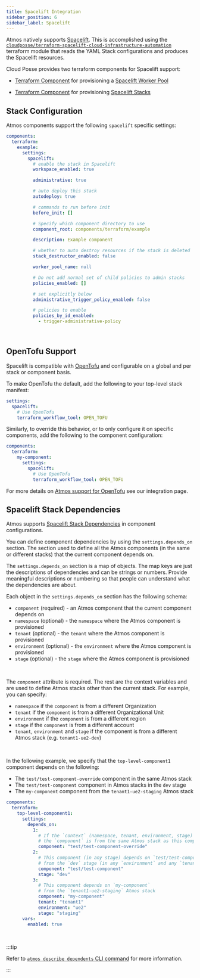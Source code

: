 ```yaml
---
title: Spacelift Integration
sidebar_position: 6
sidebar_label: Spacelift
---
```


Atmos natively supports [Spacelift](https://spacelift.io). This is accomplished using
the [`cloudposse/terraform-spacelift-cloud-infrastructure-automation`](https://github.com/cloudposse/terraform-spacelift-cloud-infrastructure-automation)
terraform module that reads the YAML Stack configurations and produces the Spacelift resources.

Cloud Posse provides two terraform components for Spacelift support:

- [Terraform Component](/core-concepts/components/) for provisioning a
  [Spacelift Worker Pool](https://github.com/cloudposse/terraform-aws-components/tree/main/modules/spacelift/worker-pool)

- [Terraform Component](/core-concepts/components/) for
  provisioning [Spacelift Stacks](https://github.com/cloudposse/terraform-aws-components/tree/main/modules/spacelift/admin-stack)

## Stack Configuration

Atmos components support the following `spacelift` specific settings:

```yaml
components:
  terraform:
    example:
      settings:
        spacelift:
          # enable the stack in Spacelift
          workspace_enabled: true

          administrative: true

          # auto deploy this stack
          autodeploy: true

          # commands to run before init
          before_init: []

          # Specify which component directory to use
          component_root: components/terraform/example

          description: Example component

          # whether to auto destroy resources if the stack is deleted
          stack_destructor_enabled: false

          worker_pool_name: null

          # Do not add normal set of child policies to admin stacks
          policies_enabled: []

          # set explicitly below
          administrative_trigger_policy_enabled: false

          # policies to enable
          policies_by_id_enabled:
            - trigger-administrative-policy
```

<br/>


## OpenTofu Support

Spacelift is compatible with [OpenTofu](https://opentofu.org) and configurable on a global and per stack or component basis.

To make OpenTofu the default, add the following to your top-level stack manifest:

```yaml
settings:
  spacelift:
    # Use OpenTofu    
    terraform_workflow_tool: OPEN_TOFU
```

Similarly, to override this behavior, or to only configure it on specific components, add the following to the component 
configuration:

```yaml
components:
  terraform:
    my-component:
      settings:
        spacelift:
          # Use OpenTofu
          terraform_workflow_tool: OPEN_TOFU
```

For more details on [Atmos support for OpenTofu](/core-concepts/projects/configuration/opentofu) see our integration page.

## Spacelift Stack Dependencies

Atmos supports [Spacelift Stack Dependencies](https://docs.spacelift.io/concepts/stack/stack-dependencies) in component configurations.

You can define component dependencies by using the `settings.depends_on` section. The section used to define all the Atmos components (in
the same or different stacks) that the current component depends on.

The `settings.depends_on` section is a map of objects. The map keys are just the descriptions of dependencies and can be strings or numbers.
Provide meaningful descriptions or numbering so that people can understand what the dependencies are about.

Each object in the `settings.depends_on` section has the following schema:

- `component` (required) - an Atmos component that the current component depends on
- `namespace` (optional) - the `namespace` where the Atmos component is provisioned
- `tenant` (optional) - the `tenant` where the Atmos component is provisioned
- `environment` (optional) - the `environment` where the Atmos component is provisioned
- `stage` (optional) - the `stage` where the Atmos component is provisioned

<br/>

The `component` attribute is required. The rest are the context variables and are used to define Atmos stacks other than the current stack.
For example, you can specify:

- `namespace` if the `component` is from a different Organization
- `tenant` if the `component` is from a different Organizational Unit
- `environment` if the `component` is from a different region
- `stage` if the `component` is from a different account
- `tenant`, `environment` and `stage` if the component is from a different Atmos stack (e.g. `tenant1-ue2-dev`)

<br/>

In the following example, we specify that the `top-level-component1` component depends on the following:

- The `test/test-component-override` component in the same Atmos stack
- The `test/test-component` component in Atmos stacks in the `dev` stage
- The `my-component` component from the `tenant1-ue2-staging` Atmos stack

```yaml
components:
  terraform:
    top-level-component1:
      settings:
        depends_on:
          1:
            # If the `context` (namespace, tenant, environment, stage) is not provided,
            # the `component` is from the same Atmos stack as this component
            component: "test/test-component-override"
          2:
            # This component (in any stage) depends on `test/test-component`
            # from the `dev` stage (in any `environment` and any `tenant`)
            component: "test/test-component"
            stage: "dev"
          3:
            # This component depends on `my-component`
            # from the `tenant1-ue2-staging` Atmos stack
            component: "my-component"
            tenant: "tenant1"
            environment: "ue2"
            stage: "staging"
      vars:
        enabled: true
```

<br/>

:::tip

Refer to [`atmos describe dependents` CLI command](/cli/commands/describe/dependents) for more information.

:::
